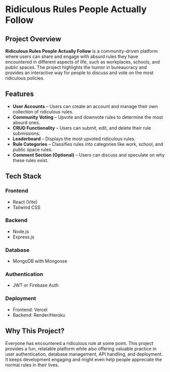 # Ridiculous Rules People Actually Follow

## Project Overview

**Ridiculous Rules People Actually Follow** is a community-driven platform where users can share and engage with absurd rules they have encountered in different aspects of life, such as workplaces, schools, and public spaces. The project highlights the humor in bureaucracy and provides an interactive way for people to discuss and vote on the most ridiculous policies.

## Features

- **User Accounts** – Users can create an account and manage their own collection of ridiculous rules.
- **Community Voting** – Upvote and downvote rules to determine the most absurd ones.
- **CRUD Functionality** – Users can submit, edit, and delete their rule submissions.
- **Leaderboard** – Displays the most upvoted ridiculous rules.
- **Rule Categories** – Classifies rules into categories like work, school, and public space rules.
- **Comment Section (Optional)** – Users can discuss and speculate on why these rules exist.

## Tech Stack

### Frontend
- React (Vite)
- Tailwind CSS

### Backend
- Node.js
- Express.js

### Database
- MongoDB with Mongoose

### Authentication
- JWT or Firebase Auth

### Deployment
- Frontend: Vercel
- Backend: Render/Heroku

## Why This Project?

Everyone has encountered a ridiculous rule at some point. This project provides a fun, relatable platform while also offering valuable practice in user authentication, database management, API handling, and deployment. It keeps development engaging and might even help people appreciate the normal rules in their lives.
